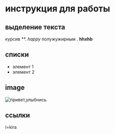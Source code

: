 # инструкция для работы 

## выделение текста

курсив **. *happy*
полужужирным . **hhxhb**

## списки

*  элемент 1
*  элемент 2 

## image
![привет,улыбнись](image2.jpeg)



## ссылки

l=kira